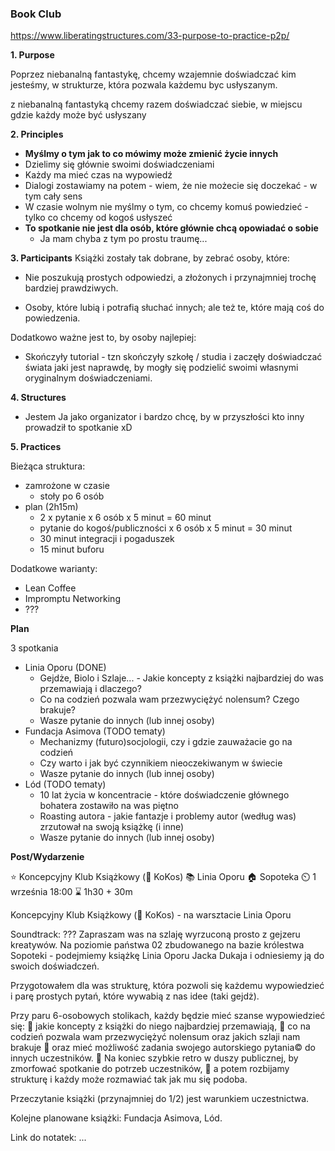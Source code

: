 
### Book Club

https://www.liberatingstructures.com/33-purpose-to-practice-p2p/

**1. Purpose**

Poprzez niebanalną fantastykę, 
chcemy wzajemnie doświadczać kim jesteśmy, 
w strukturze, która pozwala każdemu byc usłyszanym.

z niebanalną fantastyką chcemy razem doświadczać siebie, w miejscu gdzie każdy może być usłyszany

**2. Principles**

- **Myślmy o tym jak to co mówimy może zmienić życie innych**
- Dzielimy się głównie swoimi doświadczeniami
- Każdy ma mieć czas na wypowiedź
- Dialogi zostawiamy na potem - wiem, że nie możecie się doczekać - w tym cały sens
- W czasie wolnym nie myślmy o tym, co chcemy komuś powiedzieć - tylko co chcemy od kogoś usłyszeć
- **To spotkanie nie jest dla osób, które głównie chcą opowiadać o sobie**
    - Ja mam chyba z tym po prostu traumę...

**3. Participants**
Książki zostały tak dobrane, by zebrać osoby, które:
- Nie poszukują prostych odpowiedzi, a złożonych i przynajmniej trochę bardziej prawdziwych.

- Osoby, które lubią i potrafią słuchać innych; ale też te, które mają coś do powiedzenia.

Dodatkowo ważne jest to, by osoby najlepiej:
- Skończyły tutorial - tzn skończyły szkołę / studia i zaczęły doświadczać świata jaki jest naprawdę, by mogły się podzielić swoimi własnymi oryginalnym doświadczeniami.


**4. Structures**
- Jestem Ja jako organizator i bardzo chcę, by w przyszłości kto inny prowadził to spotkanie xD

**5. Practices**

Bieżąca struktura:
- zamrożone w czasie
    - stoły po 6 osób
- plan (2h15m)
    - 2 x pytanie x 6 osób x 5 minut = 60 minut
    - pytanie do kogoś/publiczności x 6 osób x 5 minut = 30 minut
    - 30 minut integracji i pogaduszek
    - 15 minut buforu

Dodatkowe warianty:
- Lean Coffee
- Impromptu Networking
- ???

**Plan**

3 spotkania

- Linia Oporu (DONE)
    - Gejdże, Biolo i Szlaje... - Jakie koncepty z książki najbardziej do was przemawiają i dlaczego?
    - Co na codzień pozwala wam przezwyciężyć nolensum? Czego brakuje?
    - Wasze pytanie do innych (lub innej osoby)
- Fundacja Asimova (TODO tematy)
    - Mechanizmy (futuro)socjologii, czy i gdzie zauważacie go na codzień
    - Czy warto i jak być czynnikiem nieoczekiwanym w świecie
    - Wasze pytanie do innych (lub innej osoby)
- Lód (TODO tematy)
    - 10 lat życia w koncentracie - które doświadczenie głównego bohatera zostawiło na was piętno
    - Roasting autora - jakie fantazje i problemy autor (według was) zrzutował na swoją książkę (i inne)
    - Wasze pytanie do innych (lub innej osoby)

**Post/Wydarzenie**

⭐ Koncepcyjny Klub Książkowy (🥥 KoKos) 
📚 Linia Oporu
🏠 Sopoteka 
⏲️  1 września 18:00
⌛ 1h30 + 30m

Koncepcyjny Klub Książkowy (🥥 KoKos) - na warsztacie Linia Oporu

Soundtrack: ???
Zapraszam was na szlaję wyrzuconą prosto z gejzeru kreatywów.
Na poziomie państwa 02 zbudowanego na bazie królestwa Sopoteki -
podejmiemy książkę Linia Oporu Jacka Dukaja i odniesiemy ją do swoich doświadczeń.

Przygotowałem dla was strukturę, która pozwoli się każdemu wypowiedzieć 
i parę prostych pytań, które wywabią z nas idee (taki gejdż).

Przy paru 6-osobowych stolikach, każdy będzie mieć szanse wypowiedzieć się:
🔺 jakie koncepty z książki do niego najbardziej przemawiają,
🔺 co na codzień pozwala wam przezwyciężyć nolensum oraz jakich szlaji nam brakuje
🔺 oraz mieć możliwość zadania swojego autorskiego pytania© do innych uczestników.
🔻 Na koniec szybkie retro w duszy publicznej, by zmorfować spotkanie do potrzeb uczestników,
🔻 a potem rozbijamy strukturę i każdy może rozmawiać tak jak mu się podoba.

Przeczytanie książki (przynajmniej do 1/2) jest warunkiem uczestnictwa.

Kolejne planowane książki: Fundacja Asimova, Lód.

Link do notatek: ...
